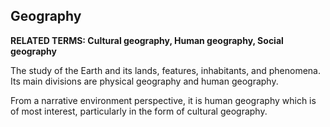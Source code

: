 ## Geography

**RELATED TERMS: Cultural geography, Human geography, Social geography**

The study of the Earth and its lands, features, inhabitants, and phenomena. Its main divisions are physical geography and human geography. 

From a narrative environment perspective, it is human geography which is of most interest, particularly in the form of cultural geography.
